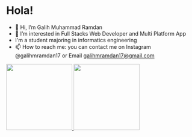 # Hola! 
- 👋 Hi, I’m Galih Muhammad Ramdan
- 👀 I’m interested in Full Stacks Web Developer and Multi Platform App
- I'm a student majoring in informatics engineering
- 📫 How to reach me: you can contact me on Instagram @galihmramdan17 or Email galihmramdan17@gmail.com  


<p align="left">
<a href="https://github.com/degalih">
  <img height="175em" src="https://github-readme-stats-eight-theta.vercel.app/api?username=degalih&show_icons=true&theme=algolia&include_all_commits=true&count_private=true"/>
  <img height="175em" src="https://github-readme-stats-eight-theta.vercel.app/api/top-langs/?username=degalih&layout=compact&langs_count=8&theme=algolia"/>
</a>
</p>


